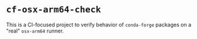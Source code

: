 # `cf-osx-arm64-check`

This is a CI-focused project to verify behavior of `conda-forge` packages on a
"real" `osx-arm64` runner.

